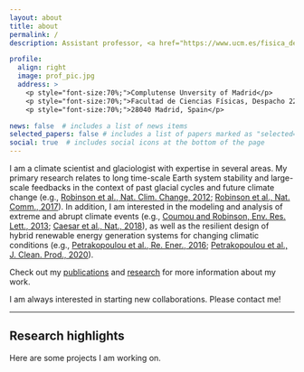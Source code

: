 ```yaml
---
layout: about
title: about
permalink: /
description: Assistant professor, <a href="https://www.ucm.es/fisica_de_la_tierra_y_astrofisica/">Complutense University of Madrid</a><br/>Affiliate scientist, <a href="https://www.cgd.ucar.edu/ppc/">National Center for Atmospheric Research</a><br/>Guest scientist, <a href="https://www.pik-potsdam.de/en">Potsdam Institute for Climate Impact Research</a>

profile:
  align: right
  image: prof_pic.jpg
  address: >
    <p style="font-size:70%;">Complutense Unversity of Madrid</p>
    <p style="font-size:70%;">Facultad de Ciencias Físicas, Despacho 228.0</p>
    <p style="font-size:70%;">28040 Madrid, Spain</p>

news: false  # includes a list of news items
selected_papers: false # includes a list of papers marked as "selected={true}"
social: true  # includes social icons at the bottom of the page
---
```




I am a climate scientist and glaciologist with expertise in several areas. My primary research relates to long time-scale Earth system stability and large-scale feedbacks in the context of past glacial cycles and future climate change (e.g., 
<a href="https://www.nature.com/articles/nclimate1449" target="_blank">Robinson et al., Nat. Clim. Change, 2012</a>; 
<a href="https://www.nature.com/articles/ncomms16008" target="_blank">Robinson et al., Nat. Comm., 2017</a>). 
In addition, I am interested in the modeling and analysis of extreme and abrupt climate events (e.g., 
<a href="https://iopscience.iop.org/article/10.1088/1748-9326/8/3/034018" target="_blank">Coumou and Robinson, Env. Res. Lett., 2013</a>; 
<a href="https://www.nature.com/articles/s41586-018-0006-5" target="_blank">Caesar et al., Nat., 2018</a>), 
as well as the resilient design of hybrid renewable energy generation systems for changing climatic conditions (e.g., 
<a href="https://www.sciencedirect.com/science/article/abs/pii/S0960148116304414?via%3Dihub" target="_blank">Petrakopoulou et al., Re. Ener., 2016</a>; 
<a href="https://www.sciencedirect.com/science/article/abs/pii/S0959652620328614?via%3Dihub" target="_blank">Petrakopoulou et al., J. Clean. Prod., 2020</a>).

Check out my [publications](publications/) and [research](research/) for more information about my work.

I am always interested in starting new collaborations. Please contact me!

<hr/>

<h2>Research highlights</h2>

Here are some projects I am working on.

